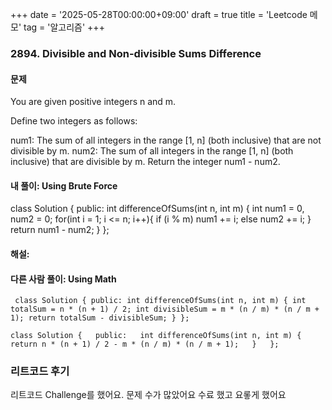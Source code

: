 +++
date = '2025-05-28T00:00:00+09:00'
draft = true
title = 'Leetcode 메모'
tag = '알고리즘'
+++
### 2894. Divisible and Non-divisible Sums Difference
#### 문제
You are given positive integers n and m.

Define two integers as follows:

num1: The sum of all integers in the range [1, n] (both inclusive) that are not divisible by m.
num2: The sum of all integers in the range [1, n] (both inclusive) that are divisible by m.
Return the integer num1 - num2.

#### 내 풀이: Using Brute Force
class Solution {
public:
    int differenceOfSums(int n, int m) {
        int num1 = 0, num2 = 0;
        for(int i = 1; i <= n; i++){
            if (i % m) num1 += i;
            else num2 += i;
        }
        return num1 - num2;
    }
};

#### 해설: 

#### 다른 사람 풀이: Using Math
`
class Solution {
public:
    int differenceOfSums(int n, int m) {
        int totalSum = n * (n + 1) / 2;
        int divisibleSum = m * (n / m) * (n / m + 1);
        return totalSum - divisibleSum;
    }
};`

`class Solution {  
public:  
    int differenceOfSums(int n, int m) {  
        return n * (n + 1) / 2 - m * (n / m) * (n / m + 1);  
    }  
};
`


### 리트코드 후기
리트코드 Challenge를 했어요.
문제 수가 많았어요
수료 했고 요롷게 했어요 